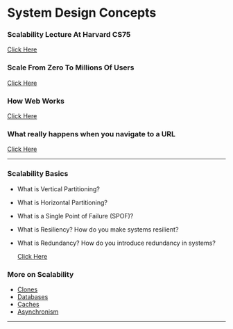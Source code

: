# System Design Concepts


### Scalability Lecture At Harvard CS75

[Click Here](https://www.youtube.com/watch?v=-W9F__D3oY4)

### Scale From Zero To Millions Of Users

[Click Here](https://bytebytego.com/courses/system-design-interview/scale-from-zero-to-millions-of-users)


### How Web Works

[Click Here](https://github.com/vasanthk/how-web-works)

### What really happens when you navigate to a URL

[Click Here](https://igoro.com/archive/what-really-happens-when-you-navigate-to-a-url/)

---

### Scalability Basics

* What is Vertical Partitioning?
* What is Horizontal Partitioning?
* What is a Single Point of Failure (SPOF)?
* What is Resiliency? How do you make systems resilient?
* What is Redundancy? How do you introduce redundancy in systems?

    [Click Here](https://systemdesignprep.com/scalability)

### More on Scalability

* [Clones](https://web.archive.org/web/20220530193911/https://www.lecloud.net/post/7295452622/scalability-for-dummies-part-1-clones)
* [Databases](https://web.archive.org/web/20220602114024/https://www.lecloud.net/post/7994751381/scalability-for-dummies-part-2-database)
* [Caches](https://web.archive.org/web/20220308125625/https://www.lecloud.net/post/9246290032/scalability-for-dummies-part-3-cache)
* [Asynchronism](https://web.archive.org/web/20220617032344/https://www.lecloud.net/post/9699762917/scalability-for-dummies-part-4-asynchronism)

---


